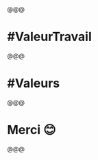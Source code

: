 <!-- .slide: data-background="images/talk-notes.jpg" -->

@@@

<!-- .slide: data-state="contrasted" -->

# #ValeurTravail

@@@

<!-- .slide: data-state="contrasted" -->

# #Valeurs

@@@


<!-- .slide: data-background="images/basile-seagul.jpg" data-state="background-light" -->

# Merci 😊

@@@


<!-- .slide: data-background="images/basile-seagul.jpg" -->
